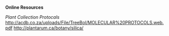 **Online Resources**

_Plant Collection Protocals_
http://acdb.co.za/uploads/File/TreeBol/MOLECULAR%20PROTOCOLS.web.pdf
http://plantarum.ca/botany/silica/